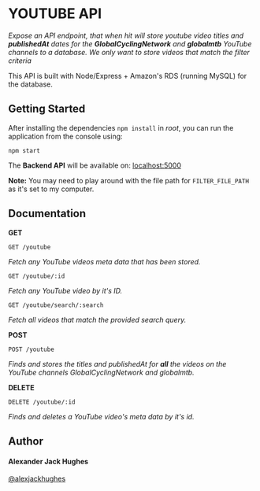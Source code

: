 # YOUTUBE API

_Expose an API endpoint, that when hit will store youtube video titles and **publishedAt** dates for the **GlobalCyclingNetwork** and **globalmtb** YouTube channels to a database. We only want to store videos that match the filter criteria_

This API is built with Node/Express + Amazon's RDS (running MySQL) for the database.

## Getting Started

After installing the dependencies `npm install` in _root_, you can run the application from the console using:

```
npm start
```

The **Backend API** will be available on:
[localhost:5000](http://localhost:5000/ "http://localhost:5000/")

**Note:** You may need to play around with the file path for `FILTER_FILE_PATH` as it's
set to my computer.

## Documentation

**GET**

```
GET /youtube
```

_Fetch any YouTube videos meta data that has been stored._

```
GET /youtube/:id
```

_Fetch any YouTube video by it's ID._

```
GET /youtube/search/:search
```

_Fetch all videos that match the provided search query._

**POST**

```
POST /youtube
```

_Finds and stores the titles and publishedAt for **all** the videos on the YouTube channels GlobalCyclingNetwork and globalmtb._

**DELETE**

```
DELETE /youtube/:id
```

_Finds and deletes a YouTube video's meta data by it's id._

## Author

#### **Alexander Jack Hughes**

[@alexjackhughes](https://twitter.com/alexjackhughes "Twitter")
